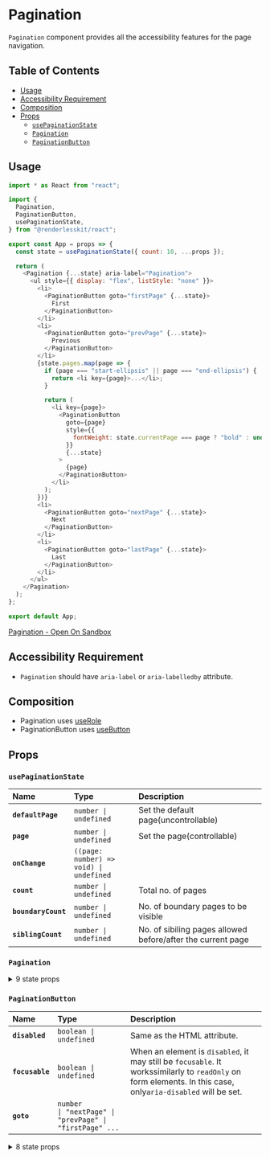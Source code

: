 # Pagination

`Pagination` component provides all the accessibility features for the page
navigation.

## Table of Contents

- [Usage](#usage)
- [Accessibility Requirement](#accessibility-requirement)
- [Composition](#composition)
- [Props](#props)
  - [`usePaginationState`](#usepaginationstate)
  - [`Pagination`](#pagination)
  - [`PaginationButton`](#paginationbutton)

## Usage

```js
import * as React from "react";

import {
  Pagination,
  PaginationButton,
  usePaginationState,
} from "@renderlesskit/react";

export const App = props => {
  const state = usePaginationState({ count: 10, ...props });

  return (
    <Pagination {...state} aria-label="Pagination">
      <ul style={{ display: "flex", listStyle: "none" }}>
        <li>
          <PaginationButton goto="firstPage" {...state}>
            First
          </PaginationButton>
        </li>
        <li>
          <PaginationButton goto="prevPage" {...state}>
            Previous
          </PaginationButton>
        </li>
        {state.pages.map(page => {
          if (page === "start-ellipsis" || page === "end-ellipsis") {
            return <li key={page}>...</li>;
          }

          return (
            <li key={page}>
              <PaginationButton
                goto={page}
                style={{
                  fontWeight: state.currentPage === page ? "bold" : undefined,
                }}
                {...state}
              >
                {page}
              </PaginationButton>
            </li>
          );
        })}
        <li>
          <PaginationButton goto="nextPage" {...state}>
            Next
          </PaginationButton>
        </li>
        <li>
          <PaginationButton goto="lastPage" {...state}>
            Last
          </PaginationButton>
        </li>
      </ul>
    </Pagination>
  );
};

export default App;
```

[Pagination - Open On Sandbox](https://codesandbox.io/s/cwuhv)

## Accessibility Requirement

- `Pagination` should have `aria-label` or `aria-labelledby` attribute.

## Composition

- Pagination uses [useRole](https://reakit.io/docs/role)
- PaginationButton uses [useButton](https://reakit.io/docs/button)

## Props

### `usePaginationState`

| Name                | Type                                                   | Description                                                 |
| :------------------ | :----------------------------------------------------- | :---------------------------------------------------------- |
| **`defaultPage`**   | <code>number \| undefined</code>                       | Set the default page(uncontrollable)                        |
| **`page`**          | <code>number \| undefined</code>                       | Set the page(controllable)                                  |
| **`onChange`**      | <code>((page: number) =&#62; void) \| undefined</code> |                                                             |
| **`count`**         | <code>number \| undefined</code>                       | Total no. of pages                                          |
| **`boundaryCount`** | <code>number \| undefined</code>                       | No. of boundary pages to be visible                         |
| **`siblingCount`**  | <code>number \| undefined</code>                       | No. of sibiling pages allowed before/after the current page |

### `Pagination`

<details><summary>9 state props</summary>
> These props are returned by the state hook. You can spread them into this component (`{...state}`) or pass them separately. You can also provide these props from your own state logic.

| Name                | Type                                    | Description                               |
| :------------------ | :-------------------------------------- | :---------------------------------------- |
| **`currentPage`**   | <code>number</code>                     | The current active page                   |
| **`pages`**         | <code>(string \| number)[]</code>       | All the page with start & end ellipsis    |
| **`isAtFirstPage`** | <code>boolean</code>                    | True, if the currentPage is at first page |
| **`isAtLastPage`**  | <code>boolean</code>                    | True, if the currentPage is at last page  |
| **`movePage`**      | <code>(page: number) =&#62; void</code> | Go to the specified page number           |
| **`nextPage`**      | <code>() =&#62; void</code>             | Go to next page                           |
| **`prevPage`**      | <code>() =&#62; void</code>             | Go to previous page                       |
| **`firstPage`**     | <code>() =&#62; void</code>             | Go to first page                          |
| **`lastPage`**      | <code>() =&#62; void</code>             | Go to last page                           |

</details>

### `PaginationButton`

| Name            | Type                                                                                                                                                                                               | Description                                                                                                                                                  |
| :-------------- | :------------------------------------------------------------------------------------------------------------------------------------------------------------------------------------------------- | :----------------------------------------------------------------------------------------------------------------------------------------------------------- |
| **`disabled`**  | <code>boolean \| undefined</code>                                                                                                                                                                  | Same as the HTML attribute.                                                                                                                                  |
| **`focusable`** | <code>boolean \| undefined</code>                                                                                                                                                                  | When an element is `disabled`, it may still be `focusable`. It workssimilarly to `readOnly` on form elements. In this case, only`aria-disabled` will be set. |
| **`goto`**      | <code title="number \| &#34;nextPage&#34; \| &#34;prevPage&#34; \| &#34;firstPage&#34; \| &#34;lastPage&#34;">number \| &#34;nextPage&#34; \| &#34;prevPage&#34; \| &#34;firstPage&#34; ...</code> |                                                                                                                                                              |

<details><summary>8 state props</summary>
> These props are returned by the state hook. You can spread them into this component (`{...state}`) or pass them separately. You can also provide these props from your own state logic.

| Name                | Type                                    | Description                               |
| :------------------ | :-------------------------------------- | :---------------------------------------- |
| **`currentPage`**   | <code>number</code>                     | The current active page                   |
| **`movePage`**      | <code>(page: number) =&#62; void</code> | Go to the specified page number           |
| **`nextPage`**      | <code>() =&#62; void</code>             | Go to next page                           |
| **`prevPage`**      | <code>() =&#62; void</code>             | Go to previous page                       |
| **`firstPage`**     | <code>() =&#62; void</code>             | Go to first page                          |
| **`lastPage`**      | <code>() =&#62; void</code>             | Go to last page                           |
| **`isAtLastPage`**  | <code>boolean</code>                    | True, if the currentPage is at last page  |
| **`isAtFirstPage`** | <code>boolean</code>                    | True, if the currentPage is at first page |

</details>
